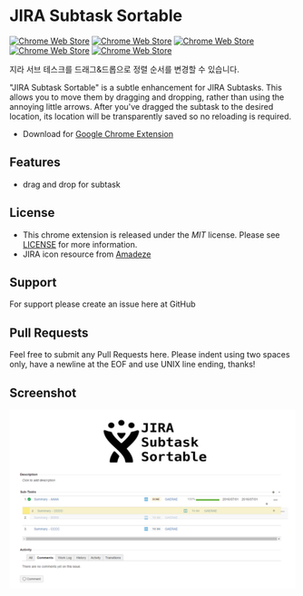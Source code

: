 # JIRA Subtask Sortable
[![Chrome Web Store](https://img.shields.io/chrome-web-store/v/hcidkmckdnbkbjghgcgeikdoljdhlimb.svg?maxAge=2592000)](https://chrome.google.com/webstore/detail/hcidkmckdnbkbjghgcgeikdoljdhlimb)
[![Chrome Web Store](https://img.shields.io/chrome-web-store/d/hcidkmckdnbkbjghgcgeikdoljdhlimb.svg?maxAge=2592000)](https://chrome.google.com/webstore/detail/hcidkmckdnbkbjghgcgeikdoljdhlimb)
[![Chrome Web Store](https://img.shields.io/chrome-web-store/price/hcidkmckdnbkbjghgcgeikdoljdhlimb.svg?maxAge=2592000)](https://chrome.google.com/webstore/detail/hcidkmckdnbkbjghgcgeikdoljdhlimb)
[![Chrome Web Store](https://img.shields.io/chrome-web-store/rating/hcidkmckdnbkbjghgcgeikdoljdhlimb.svg?maxAge=2592000)](https://chrome.google.com/webstore/detail/hcidkmckdnbkbjghgcgeikdoljdhlimb)
[![Chrome Web Store](https://img.shields.io/chrome-web-store/rating-count/hcidkmckdnbkbjghgcgeikdoljdhlimb.svg?maxAge=2592000)](https://chrome.google.com/webstore/detail/hcidkmckdnbkbjghgcgeikdoljdhlimb)

지라 서브 테스크를 드래그&드롭으로 정렬 순서를 변경할 수 있습니다.

"JIRA Subtask Sortable" is a subtle enhancement for JIRA Subtasks. This allows you to move them by dragging and dropping, rather than using the annoying little arrows. After you've dragged the subtask to the desired location, its location will be transparently saved so no reloading is required.

* Download for [Google Chrome Extension](https://chrome.google.com/webstore/detail/hcidkmckdnbkbjghgcgeikdoljdhlimb)

## Features
* drag and drop for subtask

## License
* This chrome extension is released under the *MIT* license. Please see [LICENSE](LICENSE) for more information.
* JIRA icon resource from [Amadeze](http://plainicon.com/download-icon/51474/jira)

## Support
For support please create an issue here at GitHub

## Pull Requests
Feel free to submit any Pull Requests here.
Please indent using two spaces only, have a newline at the EOF and use UNIX line ending, thanks!

## Screenshot
![JIRA Subtask Sortable](./other/capture1280x800.png)

